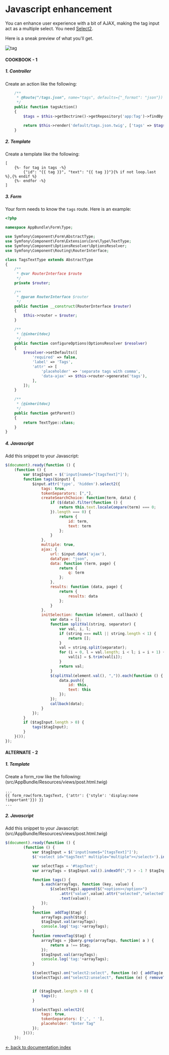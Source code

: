 Javascript enhancement
======================

You can enhance user experience with a bit of AJAX, making the tag input act as a multiple select. You need
[Select2](http://select2.github.io/select2/).

Here is a sneak preview of what you'll get.

![tag](https://cloud.githubusercontent.com/assets/179866/7724813/3e1d5b50-fef5-11e4-83f1-e05615518548.png)

#### COOKBOOK - 1

##### 1. Controller

Create an action like the following:

```php
    /**
     * @Route("/tags.json", name="tags", defaults={"_format": "json"})
     */
    public function tagsAction()
    {
        $tags = $this->getDoctrine()->getRepository('app:Tag')->findBy([], ['name' => 'ASC']);

        return $this->render('default/tags.json.twig', ['tags' => $tags]);
    }
```

##### 2. Template

Create a template like the following:


```jinja
[
    {%- for tag in tags -%}
        {"id": "{{ tag }}", "text": "{{ tag }}"}{% if not loop.last %},{% endif %}
    {%- endfor -%}
]
```

##### 3. Form

Your form needs to know the `tags` route. Here is an example:

```php
<?php

namespace AppBundle\Form\Type;

use Symfony\Component\Form\AbstractType;
use Symfony\Component\Form\Extension\Core\Type\TextType;
use Symfony\Component\OptionsResolver\OptionsResolver;
use Symfony\Component\Routing\RouterInterface;

class TagsTextType extends AbstractType
{
    /**
     * @var RouterInterface $route
     */
    private $router;

    /**
     * @param RouterInterface $router
     */
    public function __construct(RouterInterface $router)
    {
        $this->router = $router;
    }

    /**
     * {@inheritdoc}
     */
    public function configureOptions(OptionsResolver $resolver)
    {
        $resolver->setDefaults([
            'required' => false,
            'label' => 'Tags',
            'attr' => [
                'placeholder' => 'separate tags with comma',
                'data-ajax' => $this->router->generate('tags'),
            ],
        ]);
    }

    /**
     * {@inheritdoc}
     */
    public function getParent()
    {
        return TextType::class;
    }
}

```

##### 4. Javascript

Add this snippet to your Javascript:

```js
$(document).ready(function () {
    (function () {
        var $tagInput = $('input[name$="[tagsText]"]');
        function tags($input) {
            $input.attr('type', 'hidden').select2({
                tags: true,
                tokenSeparators: [","],
                createSearchChoice: function(term, data) {
                    if ($(data).filter(function () {
                        return this.text.localeCompare(term) === 0;
                    }).length === 0) {
                        return {
                            id: term,
                            text: term
                        };
                    }
                },
                multiple: true,
                ajax: {
                    url: $input.data('ajax'),
                    dataType: "json",
                    data: function (term, page) {
                        return {
                            q: term
                        };
                    },
                    results: function (data, page) {
                        return {
                            results: data
                        };
                    }
                },
                initSelection: function (element, callback) {
                    var data = [];
                    function splitVal(string, separator) {
                        var val, i, l;
                        if (string === null || string.length < 1) {
                            return [];
                        }
                        val = string.split(separator);
                        for (i = 0, l = val.length; i < l; i = i + 1) {
                            val[i] = $.trim(val[i]);
                        }
                        return val;
                    }
                    $(splitVal(element.val(), ",")).each(function () {
                        data.push({
                            id: this,
                            text: this
                        });
                    });
                    callback(data);
                }
            });
        }
        if ($tagInput.length > 0) {
            tags($tagInput);
        }
    }());
});
```
#### ALTERNATE - 2

##### 1. Template

Create a form_row like the following:
(src/AppBundle/Resources/views/post.html.twig)

```twig
...
{{ form_row(form.tagsText, {'attr': {'style': 'display:none !important'}}) }}
...
```

##### 2. Javascript

Add this snippet to your Javascript:
(src/AppBundle/Resources/views/post.html.twig)

```javascript
$(document).ready(function () {
        (function () {
            var $tagInput = $('input[name$="[tagsText]"]');
            $('<select id="tagsText" multiple="multiple"></select>').insertAfter('#post_tagsText');

            var selectTags = '#tagsText';
            var arrayTags = $tagInput.val().indexOf(",") > -1 ? $tagInput.val().split(',') : $tagInput.val().split(' ').filter(function(item){ return item.trim().length > 0 });

            function tags() {
                $.each(arrayTags, function (key, value) {
                    $(selectTags).append($("<option></option>")
                        .attr("value",value).attr("selected","selected")
                        .text(value));
                });
            }
            function  addTag($tag) {
                arrayTags.push($tag);
                $tagInput.val(arrayTags);
                console.log('tag:'+arrayTags);
            }
            function removeTag($tag) {
                arrayTags = jQuery.grep(arrayTags, function( a ) {
                    return a !== $tag;
                });
                $tagInput.val(arrayTags);
                console.log('tag:'+arrayTags);
            }

            $(selectTags).on("select2:select", function (e) { addTag(e.params.data.text); });
            $(selectTags).on("select2:unselect", function (e) { removeTag(e.params.data.text); });


            if ($tagInput.length > 0) {
                tags();
            }

            $(selectTags).select2({
                tags: true,
                tokenSeparators: [',', ' '],
                placeholder: "Enter Tag"
            });
        }());
    });
```


[← back to documentation index](index.md)
